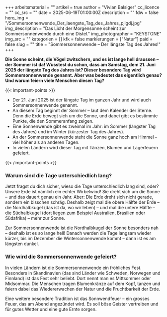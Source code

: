 +++
arbeitsmaterial = ""
artikel = true
author = "Vivian Balsiger"
cc_licence = ""
cc_src = ""
date = 2025-06-19T01:00:00Z
description = ""
fdw = false
hero_img = "/Sommersonnenwende_Der_laengste_Tag_des_Jahres_pjlgdj.jpg"
img_description = "Das Licht der Morgensonne scheint zur Sommersonnenwende durch eine Distel."
img_photographer = "KEYSTONE"
img_src = ""
kategorien = []
kfk = false
markierungen = ["Natur"]
paid = false
slug = ""
title = "Sommersonnenwende – Der längste Tag des Jahres!"
+++

**Die Sonne scheint, die Vögel zwitschern, und es ist lange hell draussen – der Sommer ist da!
Wusstest du schon, dass am Samstag, dem 21. Juni 2025 der längste Tag des Jahres ist? Dieser besondere Tag wird Sommersonnenwende genannt. Aber was bedeutet das eigentlich genau? Und warum feiern viele Menschen diesen Tag?**

{{< important-points >}}

<ul>

<li>Der 21. Juni 2025 ist der längste Tag im ganzen Jahr und wird auch Sommersonnenwende genannt.
</li>

<li>An diesem Tag beginnt der Sommer – laut dem Kalender der Sterne. Denn die Erde bewegt sich um die Sonne, und dabei gibt es bestimmte Punkte, die den Sommeranfang zeigen.
</li>

<li>Eine Sonnenwende gibt es zweimal im Jahr: im Sommer (längster Tag des Jahres) und im Winter (kürzester Tag des Jahres).
</li>

<li>An der Sommersonnenwende steht die Sonne ganz hoch am Himmel – viel höher als an anderen Tagen.
</li>

<li>In vielen Ländern wird dieser Tag mit Tänzen, Blumen und Lagerfeuern gefeiert.
</li>

</ul>

{{< /important-points >}}

### Warum sind die Tage unterschiedlich lang?

Jetzt fragst du dich sicher, wieso die Tage unterschiedlich lang sind, oder? Unsere Erde ist nämlich ein echter Wirbelwind! Sie dreht sich um die Sonne – und das dauert genau ein Jahr.
Aber: Die Erde dreht sich nicht gerade, sondern ein bisschen schräg. Deshalb zeigt mal die obere Hälfte der Erde – die Nordhalbkugel (das ist da, wo wir leben) – und mal die untere Hälfte – die Südhalbkugel (dort liegen zum Beispiel Australien, Brasilien oder Südafrika) – mehr zur Sonne.

Zur Sommersonnenwende ist die Nordhalbkugel der Sonne besonders nah – deshalb ist es so lange hell! Danach werden die Tage langsam wieder kürzer, bis im Dezember die Wintersonnenwende kommt – dann ist es am längsten dunkel.

### Wie wird die Sommersonnenwende gefeiert?

In vielen Ländern ist die Sommersonnenwende ein fröhliches Fest. Besonders in Skandinavien (das sind Länder wie Schweden, Norwegen und Finnland) ist das Fest sehr beliebt. Dort nennt man es Mittsommer oder Midsommar.
Die Menschen tragen Blumenkränze auf dem Kopf, tanzen und feiern dabei das Wiedererwachen der Natur und die Fruchtbarkeit der Erde.

Eine weitere besondere Tradition ist das Sonnwendfeuer – ein grosses Feuer, das am Abend angezündet wird. Es soll böse Geister vertreiben und für gutes Wetter und eine gute Ernte sorgen.

